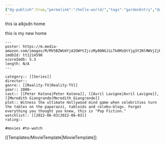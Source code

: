 ```yaml
---
{"dg-publish":true,"permalink":"/hello-world/","tags":"gardenEntry","dgHomeLink":true,"dgPassFrontmatter":false}
---
```




this ia alkjsdn home 


this is my new home


<div class="transclusion internal-embed is-loaded"><div class="markdown-embed">

<div class="markdown-embed-title">



</div>

```
---
poster: https://m.media-amazon.com/images/M/MV5BZWU4YjA2OWYtZjczMy00NGJiLTk0MzQtYjg3Y2NlMWVjZjEyXkEyXkFqcGdeQXVyMTM4MzY1MDI@._V1_SX300.jpg
imdbId: tt1214590
scoreImdb: 5.3
length: N/A
---

category:: [[Series]]
director::  
genre:: [[Reality-TV|Reality-TV]]
year:: 2008–
cast:: [[Peter Katona|Peter Katona]], [[Avril Lavigne|Avril Lavigne]], [[Meredith Giangrande|Meredith Giangrande]]
plot:: Witness the ultimate Hollywood mind game when celebrities turn the tables on the paparazzi, tabloids and celebu-blogs. Forget everything you thought you knew, this is "Pop Fiction."
watchlist:: [[2022-06-03|2022-06-03]]
rating::

#movies #to-watch
```

</div></div>


[[Templates/MovieTemplate|MovieTemplate]]

